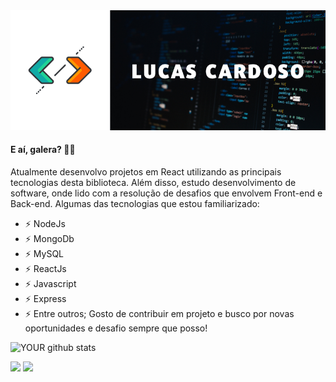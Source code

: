 <!--
**cardosolucas1/cardosolucas1** is a ✨ _special_ ✨ repository because its `README.md` (this file) appears on your GitHub profile.

Here are some ideas to get you started:


- 🔭 I’m currently working on ...
- 🌱 I’m currently learning ...
- 👯 I’m looking to collaborate on ...
- 🤔 I’m looking for help with ...
- 💬 Ask me about ...
- 📫 How to reach me: ...
- 😄 Pronouns: ...
- ⚡ Fun fact: ...
-->
<img src="https://github.com/cardosolucas1/cardosolucas1/blob/master/images/banner.png" />

#### E aí, galera? 👋😄

Atualmente desenvolvo projetos em React utilizando as principais tecnologias desta biblioteca. Além disso, estudo desenvolvimento de software, onde lido com a resolução de desafios que envolvem Front-end e Back-end. Algumas das tecnologias que estou familiarizado:
- ⚡ NodeJs
- ⚡ MongoDb
- ⚡ MySQL
- ⚡ ReactJs
- ⚡ Javascript
- ⚡ Express
- ⚡ Entre outros;
Gosto de contribuir em projeto e busco por novas oportunidades e desafio sempre que posso!

![YOUR github stats](https://github-readme-stats.vercel.app/api?username=cardosolucas1)

 [<img src="https://img.shields.io/badge/linkedin-%230077B5.svg?&style=for-the-badge&logo=linkedin&logoColor=white" />](https://www.linkedin.com/in/cardosolucas1/) [<img src = "https://img.shields.io/badge/instagram-%23E4405F.svg?&style=for-the-badge&logo=instagram&logoColor=white">](https://www.instagram.com/cardosojr19/)
